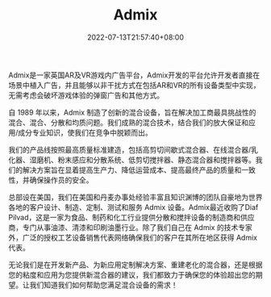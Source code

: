 ﻿---
weight: 
title: "Admix"
description: "Admix是一家英国AR及VR游戏内广告平台，Admix开发的平台允许开发者直接在场景中植入广告，并且能够以非干扰方式在包括AR和VR的所有设备类型中实现，无需考虑会破坏游戏体验的弹窗广告和其他方式。  "
date: 2022-07-13T21:57:40+08:00
lastmod: 2022-07-13T16:45:40+08:00
draft: false
authors: ["qianxun"]
featuredImage: "165.webp"
link: "https://www.admix.com/"
tags: ["Admix","元广告"]
categories: ["navigation"]
navigation: ["元广告"]
lightgallery: true
toc: true
pinned: false
recommend: false
recommend1: false
---
Admix是一家英国AR及VR游戏内广告平台，Admix开发的平台允许开发者直接在场景中植入广告，并且能够以非干扰方式在包括AR和VR的所有设备类型中实现，无需考虑会破坏游戏体验的弹窗广告和其他方式。  

自 1989 年以来，Admix 制造了创新的混合设备，旨在解决加工商最具挑战性的混合、混合、分散和均质问题。我们成熟的混合技术，结合我们的放大保证和应用/成分专业知识，使我们在竞争中脱颖而出。

我们的产品线按照最高质量标准建造，包括高剪切间歇式混合器、在线混合器/乳化器、湿磨机、粉末感应和分散系统、低剪切搅拌器、静态混合器和搅拌器等。我们的解决方案旨在显着提高生产力、降低运营成本、提高最终产品的质量和一致性，并确保操作员的安全。

总部设在美国，我们在美国和丹麦办事处经验丰富且知识渊博的团队自豪地为世界各地的客户设计、制造、定制、测试和服务 Admix 设备。Admix最近收购了Diaf Pilvad，这是一家为食品、制药和化工行业提供分散和搅拌设备的制造商和供应商，专门从事油漆、清漆和印刷油墨行业。除了我们自己在 Admix 的技术专家外，广泛的授权工艺设备销售代表网络确保我们的客户在其所在地区获得 Admix 代表。

无论我们是在开发新产品、为新应用定制解决方案、重建老化的混合器，还是根据您的粘度和应用为您提供新混合器的建议，我们都致力于确保您的体验超出您的期望。让我们知道我们如何帮助您满足混合设备的需求！
